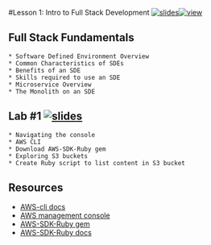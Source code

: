 #Lesson 1: Intro to Full Stack Development [![slides](../_images/slides-clean.png)]()[![view](../_images/view-clean.png)]()

## Full Stack Fundamentals 

```
* Software Defined Environment Overview
* Common Characteristics of SDEs
* Benefits of an SDE
* Skills required to use an SDE
* Microservice Overview
* The Monolith on an SDE

```

## Lab #1 [![slides](../_images/lab-clean.png)]()
```
* Navigating the console
* AWS CLI
* Download AWS-SDK-Ruby gem
* Exploring S3 buckets
* Create Ruby script to list content in S3 bucket
```

## Resources
* [AWS-cli docs](https://aws.amazon.com/documentation/cli/)
* [AWS management console](https://aws.amazon.com/console/)
* [AWS-SDK-Ruby gem](https://rubygems.org/gems/aws-sdk/versions/2.3.7)
* [AWS-SDK-Ruby docs](https://aws.amazon.com/documentation/sdk-for-ruby/)
